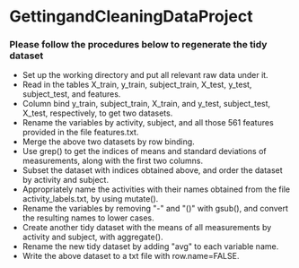 # GettingandCleaningDataProject
### Please follow the procedures below to regenerate the tidy dataset
* Set up the working directory and put all relevant raw data under it.
* Read in the tables X_train, y_train, subject_train, X_test, y_test, subject_test, and features.
* Column bind y_train, subject_train, X_train, and y_test, subject_test, X_test, respectively, to get two datasets.
* Rename the variables by activity, subject, and all those 561 features provided in the file features.txt.
* Merge the above two datasets by row binding.
* Use grep() to get the indices of means and standard deviations of measurements, along with the first two columns.
* Subset the dataset with indices obtained above, and order the dataset by activity and subject. 
* Appropriately name the activities with their names obtained from the file activity_labels.txt, by using mutate().
* Rename the variables by removing "-" and "()" with gsub(), and convert the resulting names to lower cases.
* Create another tidy dataset with the means of all measurements by activity and subject, with aggregate().
* Rename the new tidy dataset by adding "avg" to each variable name.
* Write the above dataset to a txt file with row.name=FALSE.